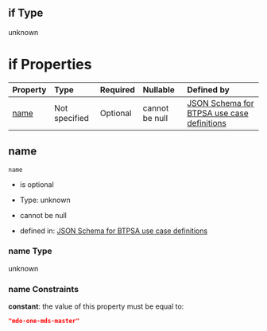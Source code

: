 ## if Type

unknown

# if Properties

| Property      | Type          | Required | Nullable       | Defined by                                                                                                                                                                                                        |
| :------------ | :------------ | :------- | :------------- | :---------------------------------------------------------------------------------------------------------------------------------------------------------------------------------------------------------------- |
| [name](#name) | Not specified | Optional | cannot be null | [JSON Schema for BTPSA use case definitions](btpsa-usecase-properties-services-items-allof-2-then-allof-31-if-properties-name.md "undefined#/properties/services/items/allOf/2/then/allOf/31/if/properties/name") |

## name



`name`

*   is optional

*   Type: unknown

*   cannot be null

*   defined in: [JSON Schema for BTPSA use case definitions](btpsa-usecase-properties-services-items-allof-2-then-allof-31-if-properties-name.md "undefined#/properties/services/items/allOf/2/then/allOf/31/if/properties/name")

### name Type

unknown

### name Constraints

**constant**: the value of this property must be equal to:

```json
"mdo-one-mds-master"
```
